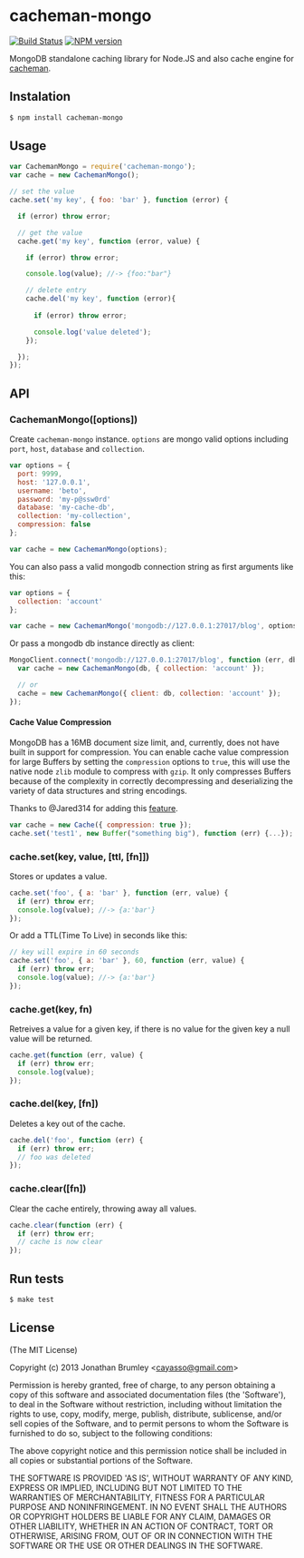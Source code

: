 # cacheman-mongo

[![Build Status](https://travis-ci.org/cayasso/cacheman-mongo.png?branch=master)](https://travis-ci.org/cayasso/cacheman-mongo)
[![NPM version](https://badge.fury.io/js/cacheman-mongo.png)](http://badge.fury.io/js/cacheman-mongo)

MongoDB standalone caching library for Node.JS and also cache engine for [cacheman](https://github.com/cayasso/cacheman).

## Instalation

``` bash
$ npm install cacheman-mongo
```

## Usage

```javascript
var CachemanMongo = require('cacheman-mongo');
var cache = new CachemanMongo();

// set the value
cache.set('my key', { foo: 'bar' }, function (error) {

  if (error) throw error;

  // get the value
  cache.get('my key', function (error, value) {

    if (error) throw error;

    console.log(value); //-> {foo:"bar"}

    // delete entry
    cache.del('my key', function (error){
      
      if (error) throw error;

      console.log('value deleted');
    });

  });
});
```

## API

### CachemanMongo([options])

Create `cacheman-mongo` instance. `options` are mongo valid options including `port`, `host`, `database` and `collection`.

```javascript
var options = { 
  port: 9999,
  host: '127.0.0.1',
  username: 'beto',
  password: 'my-p@ssw0rd'
  database: 'my-cache-db',
  collection: 'my-collection',
  compression: false
};

var cache = new CachemanMongo(options);
```

You can also pass a valid mongodb connection string as first arguments like this:

```javascript
var options = {
  collection: 'account'
};

var cache = new CachemanMongo('mongodb://127.0.0.1:27017/blog', options);
```

Or pass a mongodb db instance directly as client:

```javascript
MongoClient.connect('mongodb://127.0.0.1:27017/blog', function (err, db) {
  var cache = new CachemanMongo(db, { collection: 'account' });

  // or
  cache = new CachemanMongo({ client: db, collection: 'account' });
});
```

#### Cache Value Compression

MongoDB has a 16MB document size limit, and, currently, does not have built in support for compression. You can enable cache value compression for large Buffers by setting the `compression` options to `true`, this will use the native node `zlib` module to compress with `gzip`. It only compresses Buffers because of the complexity in correctly decompressing and deserializing the variety of data structures and string encodings.

Thanks to @Jared314 for adding this [feature](https://github.com/cayasso/cacheman-mongo/pull/2).

```javascript
var cache = new Cache({ compression: true });
cache.set('test1', new Buffer("something big"), function (err) {...});

```
### cache.set(key, value, [ttl, [fn]])

Stores or updates a value.

```javascript
cache.set('foo', { a: 'bar' }, function (err, value) {
  if (err) throw err;
  console.log(value); //-> {a:'bar'}
});
```

Or add a TTL(Time To Live) in seconds like this:

```javascript
// key will expire in 60 seconds
cache.set('foo', { a: 'bar' }, 60, function (err, value) {
  if (err) throw err;
  console.log(value); //-> {a:'bar'}
});
```

### cache.get(key, fn)

Retreives a value for a given key, if there is no value for the given key a null value will be returned.

```javascript
cache.get(function (err, value) {
  if (err) throw err;
  console.log(value);
});
```

### cache.del(key, [fn])

Deletes a key out of the cache.

```javascript
cache.del('foo', function (err) {
  if (err) throw err;
  // foo was deleted
});
```

### cache.clear([fn])

Clear the cache entirely, throwing away all values.

```javascript
cache.clear(function (err) {
  if (err) throw err;
  // cache is now clear
});
```

## Run tests

``` bash
$ make test
```

## License

(The MIT License)

Copyright (c) 2013 Jonathan Brumley &lt;cayasso@gmail.com&gt;

Permission is hereby granted, free of charge, to any person obtaining
a copy of this software and associated documentation files (the
'Software'), to deal in the Software without restriction, including
without limitation the rights to use, copy, modify, merge, publish,
distribute, sublicense, and/or sell copies of the Software, and to
permit persons to whom the Software is furnished to do so, subject to
the following conditions:

The above copyright notice and this permission notice shall be
included in all copies or substantial portions of the Software.

THE SOFTWARE IS PROVIDED 'AS IS', WITHOUT WARRANTY OF ANY KIND,
EXPRESS OR IMPLIED, INCLUDING BUT NOT LIMITED TO THE WARRANTIES OF
MERCHANTABILITY, FITNESS FOR A PARTICULAR PURPOSE AND NONINFRINGEMENT.
IN NO EVENT SHALL THE AUTHORS OR COPYRIGHT HOLDERS BE LIABLE FOR ANY
CLAIM, DAMAGES OR OTHER LIABILITY, WHETHER IN AN ACTION OF CONTRACT,
TORT OR OTHERWISE, ARISING FROM, OUT OF OR IN CONNECTION WITH THE
SOFTWARE OR THE USE OR OTHER DEALINGS IN THE SOFTWARE.
